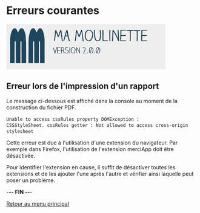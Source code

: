 # Erreurs courantes

![Ma-Moulinette](/documentation/ressources/home-000.jpg)

## Erreur lors de l'impression d'un rapport

Le message ci-dessous est affiché dans la console au moment de la construction du fichier PDF.

```plaintext
Unable to access cssRules property DOMException :
CSSStyleSheet. cssRules getter : Not allowed to access cross-origin stylesheet
```

Cette erreur est due à l'utilisation d'une extension du navigateur. Par exemple dans Firefox, l'utilisation de l'extension merciApp doit être désactivée.

Pour identifier l'extension en cause, il suffit de désactiver toutes les extensions et de les ajouter l'une après l'autre et vérifier ainsi laquelle peut poser un problème.

-**-- FIN --**-

[Retour au menu principal](/README.md)
